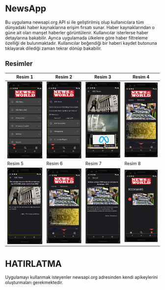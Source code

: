 # NewsApp
Bu uygulama newsapi.org API si ile geliştirilmiş olup kullanıcılara tüm dünyadaki haber kaynaklarına erişim fırsatı sunar. Haber kaynaklarından o güne ait olan manşet haberler görüntülenir. Kullanıcılar isterlerse haber detaylarına bakabilir. Ayrıca uygulamada ülkelere göre haber filtreleme özelliği de bulunmaktadır. Kullanıcılar beğendiği bir haberi kaydet butonuna tıklayarak dilediği zaman tekrar dönüp bakabilir.


## Resimler

| Resim 1 | Resim 2 | Resim 3 | Resim 4 |
|---------|---------|---------|---------|
| ![Resim 1](https://github.com/beklevicRidvan/NewsApp/blob/main/images/newsapp1.png?raw=true) | ![Resim 2](https://github.com/beklevicRidvan/NewsApp/blob/main/images/newsapp2.png?raw=true) | ![Resim 3](https://github.com/beklevicRidvan/NewsApp/blob/main/images/newsapp3.png?raw=true) | ![Resim 4](https://github.com/beklevicRidvan/NewsApp/blob/main/images/newsapp7.png?raw=true) |
| Resim 5 | Resim 6 | Resim 7 | Resim 8 |
| ![Resim 5](https://github.com/beklevicRidvan/NewsApp/blob/main/images/newsapp4.png?raw=true) | ![Resim 6](https://github.com/beklevicRidvan/NewsApp/blob/main/images/newsapp5.png?raw=true) | ![Resim 7](https://github.com/beklevicRidvan/NewsApp/blob/main/images/newsapp6.png?raw=true) | ![Resim 8](https://github.com/beklevicRidvan/NewsApp/blob/main/images/newsapp8.png?raw=true) |





# HATIRLATMA
Uygulamayı kullanmak isteyenler newsapi.org adresinden kendi apikeylerini oluşturmaları gerekmektedir.

